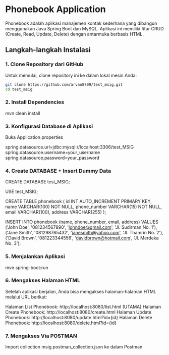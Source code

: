 # Phonebook Application

Phonebook adalah aplikasi manajemen kontak sederhana yang dibangun menggunakan Java Spring Boot dan MySQL. Aplikasi ini memiliki fitur CRUD (Create, Read, Update, Delete) dengan antarmuka berbasis HTML.

## Langkah-langkah Instalasi

### 1. Clone Repository dari GitHub

Untuk memulai, clone repository ini ke dalam lokal mesin Anda:

```bash
git clone https://github.com/arvan8709/test_msig.git
cd test_msig
```
### 2. Install Dependencies

mvn clean install

### 3. Konfigurasi Database di Aplikasi
Buka Application.properties

spring.datasource.url=jdbc:mysql://localhost:3306/test_MSIG
spring.datasource.username=your_username
spring.datasource.password=your_password

### 4. Create DATABASE + Insert Dummy Data

CREATE DATABASE test_MSIG;

USE test_MSIG;

CREATE TABLE phonebook (
    id INT AUTO_INCREMENT PRIMARY KEY,
    name VARCHAR(100) NOT NULL,
    phone_number VARCHAR(15) NOT NULL,
    email VARCHAR(100),
    address VARCHAR(255)
);

INSERT INTO phonebook (name, phone_number, email, address) VALUES
('John Doe', '081234567890', 'johndoe@gmail.com', 'Jl. Sudirman No. 1'),
('Jane Smith', '081298765432', 'janesmith@yahoo.com', 'Jl. Thamrin No. 2'),
('David Brown', '081223344556', 'davidbrown@hotmail.com', 'Jl. Merdeka No. 3');

### 5. Menjalankan Aplikasi
mvn spring-boot:run


### 6. Mengakses Halaman HTML
Setelah aplikasi berjalan, Anda bisa mengakses halaman-halaman HTML melalui URL berikut:

Halaman List Phonebook: http://localhost:8080/list.html (UTAMA)
Halaman Create Phonebook: http://localhost:8080/create.html
Halaman Update Phonebook: http://localhost:8080/update.html?id={id}
Halaman Delete Phonebook: http://localhost:8080/delete.html?id={id}


### 7. Mengakses Via POSTMAN
Import collection msig.postman_collection.json ke dalam Postman 



